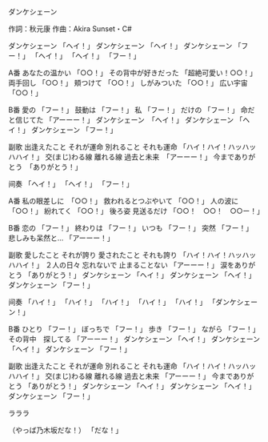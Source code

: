 ダンケシェーン

作詞：秋元康
作曲：Akira Sunset・C#

ダンケシェーン 「ヘイ！」 
ダンケシェーン 「ヘイ！」 
ダンケシェーン 「フー！」 
「ヘイ！」 「ヘイ！」 「フー！」 

A番
あなたの温かい 「○○！」 
その背中が好きだった 「超絶可愛い！○○！」 
両手回し 「○○！」
頬つけて 「○○！」 
しがみついた 「○○！」
広い宇宙 「○○！」 

B番
愛の 「フー！」 
鼓動は 「フー！」 
私 「フー！」 
だけの 「フー！」 
命だと信じてた 「アーーー！」
ダンケシェーン　「ヘイ！」 
ダンケシェーン 「ヘイ！」 
ダンケシェーン 「フー！」 

副歌
出逢えたこと
それが運命
別れること
それも運命 「ハイ！ハイ！ハッハッハハイ！」
交(まじ)わる線
離れる線
過去と未来　「アーーー！」
今までありがとう　「ありがとう！」

间奏
「ヘイ！」 「ヘイ！」 「フー！」

A番
私の眼差しに　「○○！」
救われるとつぶやいて 「○○！」 
人の波に 「○○！」
紛れてく 「○○！」 
後ろ姿
見送るだけ 「○○！　○○！　○○ー！」 

B番
恋の 「フー！」 
終わりは 「フー！」 
いつも 「フー！」 
突然 「フー！」 
悲しみも呆然と… 「アーーー！」

副歌
愛したこと
それが誇り
愛されたこと
それも誇り 「ハイ！ハイ！ハッハッハハイ！」
２人の日々
忘れないで
止まることない 「アーーー！」
涙をありがとう 「ありがとう！」
ダンケシェーン 「ヘイ！」 
ダンケシェーン 「ヘイ！」 
ダンケシェーン 「フー！」 

间奏
「ハイ！」 「ハイ！」 「ハイ！」 「ハイ！」 
「ハイ！」          「ダンケシェーン！」 

B番
ひとり 「フー！」 
ぼっちで 「フー！」 
歩き 「フー！」 
ながら 「フー！」 
その背中　探してる 「アーーー！」
ダンケシェーン 「ヘイ！」 
ダンケシェーン 「ヘイ！」 
ダンケシェーン 「フー！」 

副歌
出逢えたこと
それが運命
別れること
それも運命 「ハイ！ハイ！ハッハッハハイ！」
交(まじ)わる線
離れる線
過去と未来 「アーーー！」
今までありがとう 「ありがとう！」
ダンケシェーン 「ヘイ！」 
ダンケシェーン 「ヘイ！」 
ダンケシェーン 「フー！」 

ラララ

（やっば乃木坂だな！）
「だな！」